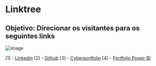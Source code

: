# Linktree 
## Objetivo: Direcionar os visitantes para os seguintes links

![image](https://user-images.githubusercontent.com/84423047/213940669-f1376422-8673-4a25-b1fc-2d69acd4c0b9.png)

[1] - <a href="https://www.linkedin.com/in/jonathanbaer/">Linkedin</a>
[2] - <a href="https://github.com/BaerSenac">Github</a>
[3] - <a href="https://baersenac.github.io/Portfolio/">Cyberportfolio</a>
[4] - <a href="https://beryl-metatarsal-cd4.notion.site/Jonathan-Baer-Business-Intelligence-d6550fdd32334e31850d7702f005c3c0">Portfolio Power BI</a>

